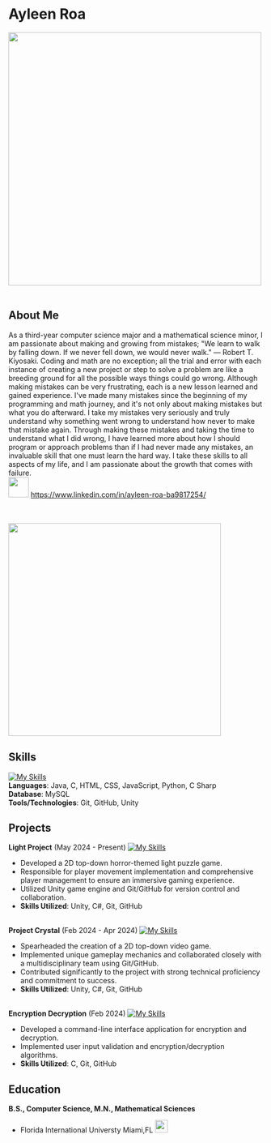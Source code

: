 # **Ayleen Roa** 

<img src="https://user-images.githubusercontent.com/74038190/212747903-e9bdf048-2dc8-41f9-b973-0e72ff07bfba.gif" width="500">
<br><br>

## **About Me**
As a third-year computer science major and a mathematical science minor, I am passionate about making and growing from mistakes; "We learn to walk by falling down. If we never fell down, we would never walk." — Robert T. Kiyosaki. Coding and math are no exception; all the trial and error with each instance of creating a new project or step to solve a problem are like a breeding ground for all the possible ways things could go wrong. Although making mistakes can be very frustrating, each is a new lesson learned and gained experience. I've made many mistakes since the beginning of my programming and math journey, and it's not only about making mistakes but what you do afterward. I take my mistakes very seriously and truly understand why something went wrong to understand how never to make that mistake again. Through making these mistakes and taking the time to understand what I did wrong, I have learned more about how I should program or approach problems than if I had never made any mistakes, an invaluable skill that one must learn the hard way. I take these skills to all aspects of my life, and I am passionate about the growth that comes with failure.<br>
<img src="https://user-images.githubusercontent.com/74038190/235294012-0a55e343-37ad-4b0f-924f-c8431d9d2483.gif" width="40"> https://www.linkedin.com/in/ayleen-roa-ba9817254/ <br><br><br>

<img src="https://user-images.githubusercontent.com/74038190/212284158-e840e285-664b-44d7-b79b-e264b5e54825.gif" width="420">
<br>

## **Skills** 
[![My Skills](https://skillicons.dev/icons?i=java,c,html,css,js,py,cs,mysql,git,github,unity)](https://skillicons.dev)<br>
**Languages**: Java, C, HTML, CSS, JavaScript, Python, C Sharp <br>
**Database**: MySQL <br>
**Tools/Technologies**: Git, GitHub, Unity <br>

## **Projects**
**Light Project** (May 2024 - Present) [![My Skills](https://skillicons.dev/icons?i=cs,git,github,unity)](https://skillicons.dev)
- Developed a 2D top-down horror-themed light puzzle game.
- Responsible for player movement implementation and comprehensive player management to ensure an immersive gaming experience.
- Utilized Unity game engine and Git/GitHub for version control and collaboration.
- **Skills Utilized**: Unity, C#, Git, GitHub <br>

<br> **Project Crystal** (Feb 2024 - Apr 2024) [![My Skills](https://skillicons.dev/icons?i=cs,git,github,unity)](https://skillicons.dev)
- Spearheaded the creation of a 2D top-down video game.
- Implemented unique gameplay mechanics and collaborated closely with a multidisciplinary team using Git/GitHub.
- Contributed significantly to the project with strong technical proficiency and commitment to success.
- **Skills Utilized**: Unity, C#, Git, GitHub <br>

<br> **Encryption Decryption** (Feb 2024) [![My Skills](https://skillicons.dev/icons?i=c,git,github)](https://skillicons.dev)
- Developed a command-line interface application for encryption and decryption.
- Implemented user input validation and encryption/decryption algorithms.
- **Skills Utilized**: C, Git, GitHub

## **Education**
**B.S., Computer Science, M.N., Mathematical Sciences**
- Florida International Universty Miami,FL <img src="https://cultofthepartyparrot.com/parrots/hd/60fpsparrot.gif" width="25" height="25"/> <br>



